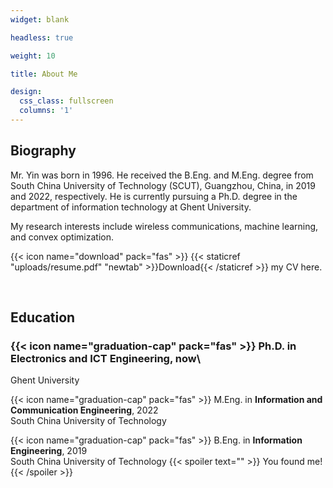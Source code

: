 ```yaml
---
widget: blank

headless: true

weight: 10

title: About Me

design:
  css_class: fullscreen
  columns: '1'
---
```


## **Biography**

Mr. Yin was born in 1996. He received the B.Eng. and M.Eng. degree from South China University of Technology (SCUT), Guangzhou, China, in 2019 and 2022, respectively. He is currently pursuing a Ph.D. degree in the department of information technology at Ghent University.

My research interests include wireless communications, machine learning, and convex optimization.

{{< icon name="download" pack="fas" >}} {{< staticref "uploads/resume.pdf" "newtab" >}}Download{{< /staticref >}} my CV here.

<br>

## **Education**

### {{< icon name="graduation-cap" pack="fas" >}} Ph.D. in **Electronics and ICT Engineering**, now\
Ghent University

{{< icon name="graduation-cap" pack="fas" >}} M.Eng. in **Information and Communication Engineering**, 2022\
South China University of Technology

{{< icon name="graduation-cap" pack="fas" >}} B.Eng. in **Information Engineering**, 2019\
South China University of Technology
{{< spoiler text="" >}}
You found me!
{{< /spoiler >}}
